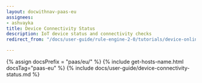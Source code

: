 ```yaml
---
layout: docwithnav-paas-eu
assignees:
- ashvayka
title: Device Connectivity Status
description: IoT device status and connectivity checks
redirect_from: "/docs/user-guide/rule-engine-2-0/tutorials/device-online-offline/"

---
```


{% assign docsPrefix = "paas/eu/" %}
{% include get-hosts-name.html docsTag="paas-eu" %}
{% include docs/user-guide/device-connectivity-status.md %}

 


 
    
